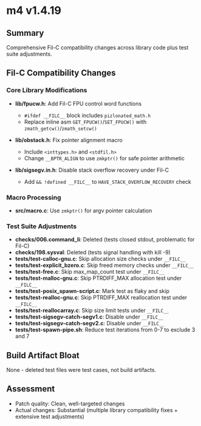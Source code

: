 # m4 v1.4.19

## Summary
Comprehensive Fil-C compatibility changes across library code plus test suite adjustments.

## Fil-C Compatibility Changes

### Core Library Modifications
- **lib/fpucw.h**: Add Fil-C FPU control word functions
  - `#ifdef __FILC__` block includes `pizlonated_math.h`
  - Replace inline asm `GET_FPUCW()`/`SET_FPUCW()` with `zmath_getcw()`/`zmath_setcw()`

- **lib/obstack.h**: Fix pointer alignment macro
  - Include `<inttypes.h>` and `<stdfil.h>`
  - Change `__BPTR_ALIGN` to use `zmkptr()` for safe pointer arithmetic

- **lib/sigsegv.in.h**: Disable stack overflow recovery under Fil-C
  - Add `&& !defined __FILC__` to `HAVE_STACK_OVERFLOW_RECOVERY` check

### Macro Processing
- **src/macro.c**: Use `zmkptr()` for argv pointer calculation

### Test Suite Adjustments
- **checks/006.command_li**: Deleted (tests closed stdout, problematic for Fil-C)
- **checks/198.sysval**: Deleted (tests signal handling with kill -9)
- **tests/test-calloc-gnu.c**: Skip allocation size checks under `__FILC__`
- **tests/test-explicit_bzero.c**: Skip freed memory checks under `__FILC__`
- **tests/test-free.c**: Skip max_map_count test under `__FILC__`
- **tests/test-malloc-gnu.c**: Skip PTRDIFF_MAX allocation test under `__FILC__`
- **tests/test-posix_spawn-script.c**: Mark test as flaky and skip
- **tests/test-realloc-gnu.c**: Skip PTRDIFF_MAX reallocation test under `__FILC__`
- **tests/test-reallocarray.c**: Skip size limit tests under `__FILC__`
- **tests/test-sigsegv-catch-segv1.c**: Disable under `__FILC__`
- **tests/test-sigsegv-catch-segv2.c**: Disable under `__FILC__`
- **tests/test-spawn-pipe.sh**: Reduce test iterations from 0-7 to exclude 3 and 7

## Build Artifact Bloat
None - deleted test files were test cases, not build artifacts.

## Assessment
- Patch quality: Clean, well-targeted changes
- Actual changes: Substantial (multiple library compatibility fixes + extensive test adjustments)
